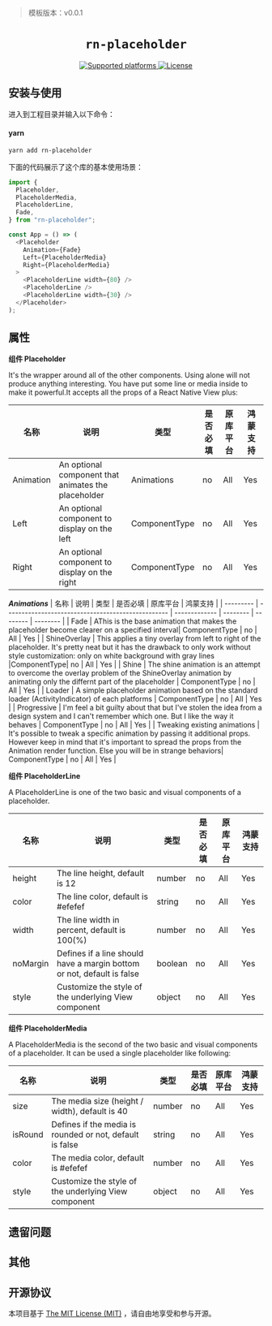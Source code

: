 > 模板版本：v0.0.1

<p align="center">
  <h1 align="center"> <code>rn-placeholder</code> </h1>
</p>
<p align="center">
    <a href="https://github.com/mfrachet/rn-placeholder">
        <img src="https://img.shields.io/badge/platforms-ios%20|%20android%20|%20web%20|%20harmony%20-lightgrey.svg" alt="Supported platforms" />
    </a>
    <a href="https://github.com/mfrachet/rn-placeholder/blob/master/LICENSE.md">
        <img src="https://img.shields.io/badge/license-MIT-green.svg" alt="License" />
    </a>
</p>

## 安装与使用

进入到工程目录并输入以下命令：

<!-- tabs:start -->

#### **yarn**

```bash
yarn add rn-placeholder
```

<!-- tabs:end -->

下面的代码展示了这个库的基本使用场景：

```js
import {
  Placeholder,
  PlaceholderMedia,
  PlaceholderLine,
  Fade,
} from "rn-placeholder";

const App = () => (
  <Placeholder
    Animation={Fade}
    Left={PlaceholderMedia}
    Right={PlaceholderMedia}
  >
    <PlaceholderLine width={80} />
    <PlaceholderLine />
    <PlaceholderLine width={30} />
  </Placeholder>
);
```

## 属性

**组件 Placeholder**

It's the wrapper around all of the other components. Using alone will not produce anything interesting. You have put some line or media inside to make it powerful.It accepts all the props of a React Native View plus:

| 名称      | 说明                                                | 类型          | 是否必填 | 原库平台 | 鸿蒙支持 |
| --------- | --------------------------------------------------- | ------------- | -------- | -------- | -------- |
| Animation | An optional component that animates the placeholder | Animations    | no       | All      | Yes      |
| Left      | An optional component to display on the left        | ComponentType | no       | All      | Yes      |
| Right     | An optional component to display on the right       | ComponentType | no       | All      | Yes      |

**_Animations_**
| 名称 | 说明 | 类型 | 是否必填 | 原库平台 | 鸿蒙支持 |
| --------- | -------------------------------------------------- | ------------- | -------- | -------- | -------- |
| Fade | AThis is the base animation that makes the placeholder become clearer on a specified interval| ComponentType | no | All | Yes |
| ShineOverlay | This applies a tiny overlay from left to right of the placeholder. It's pretty neat but it has the drawback to only work without style customization: only on white background with gray lines |ComponentType| no | All | Yes |
| Shine | The shine animation is an attempt to overcome the overlay problem of the ShineOverlay animation by animating only the differnt part of the placeholder | ComponentType | no | All | Yes |
| Loader | A simple placeholder animation based on the standard loader (ActivityIndicator) of each platforms | ComponentType | no | All | Yes |
| Progressive | I'm feel a bit guilty about that but I've stolen the idea from a design system and I can't remember which one. But I like the way it behaves | ComponentType | no | All | Yes |
| Tweaking existing animations | It's possible to tweak a specific animation by passing it additional props. However keep in mind that it's important to spread the props from the Animation render function. Else you will be in strange behaviors| ComponentType | no | All | Yes |

**组件 PlaceholderLine**

A PlaceholderLine is one of the two basic and visual components of a placeholder.

| 名称     | 说明                                                                   | 类型    | 是否必填 | 原库平台 | 鸿蒙支持 |
| -------- | ---------------------------------------------------------------------- | ------- | -------- | -------- | -------- |
| height   | The line height, default is 12                                         | number  | no       | All      | Yes      |
| color    | The line color, default is #efefef                                     | string  | no       | All      | Yes      |
| width    | The line width in percent, default is 100(%)                           | number  | no       | All      | Yes      |
| noMargin | Defines if a line should have a margin bottom or not, default is false | boolean | no       | All      | Yes      |
| style    | Customize the style of the underlying View component                   | object  | no       | All      | Yes      |

**组件 PlaceholderMedia**

A PlaceholderMedia is the second of the two basic and visual components of a placeholder. It can be used a single placeholder like following:

| 名称    | 说明                                                     | 类型   | 是否必填 | 原库平台 | 鸿蒙支持 |
| ------- | -------------------------------------------------------- | ------ | -------- | -------- | -------- |
| size    | The media size (height / width), default is 40           | number | no       | All      | Yes      |
| isRound | Defines if the media is rounded or not, default is false | string | no       | All      | Yes      |
| color   | The media color, default is #efefef                      | number | no       | All      | Yes      |
| style   | Customize the style of the underlying View component     | object | no       | All      | Yes      |

## 遗留问题

## 其他

## 开源协议

本项目基于 [The MIT License (MIT)](https://github.com/mfrachet/rn-placeholder/blob/master/LICENSE.md) ，请自由地享受和参与开源。
